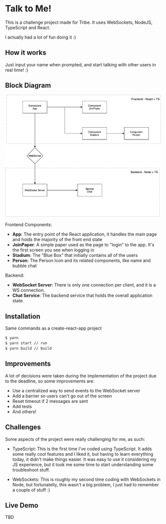 # Talk to Me!

This is a challenge project made for Tribe. It uses WebSockets, NodeJS, TypeScript and React.

I actually had a lot of fun doing it :)

## How it works

Just input your name when prompted, and start talking with other users in real time! :)

## Block Diagram

![Block Diagram](docs/talk-to-me.png)

Frontend Components:

- **App**: The entry point of the React application, it handles the main page and holds the majority of the front end state
- **JoinPaper**: A simple paper used as the page to "login" to the app. It's the first screen you see when logging in
- **Stadium**: The "Blue Box" that initially contains all of the users
- **Person**: The Person Icon and its related components, like name and bubble chat

Backend:

- **WebSocket Server**: There is only one connection per client, and it is a WS connection.
- **Chat Service**: The backend service that holds the overall application state.

## Installation

Same commands as a create-react-app project

```bash
$ yarn
$ yarn start // run
$ yarn build // build
```

## Improvements

A lot of decisions were taken during the implementation of the project due to the deadline, so some improvements are:

- Use a centralized way to send events to the WebSocket server
- Add a barrier so users can't go out of the screen
- Reset timeout if 2 messages are sent
- Add tests
- And others!

## Challenges

Some aspects of the project were really challenging for me, as such:

- TypeScript: This is the first time I've coded using TypeScript. It adds some really cool features and I liked it, but having to learn everything today, it didn't make things easier. It was easy to use it considering my JS experience, but it took me some time to start understanding some troubleshoot stuff.

- WebSockets: This is roughly my second time coding with WebSockets in Node, but fortunatelly, this wasn't a big problem, I just had to remember a couple of stuff :)

## Live Demo

TBD
